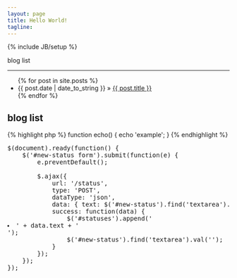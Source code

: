 ```yaml
---
layout: page
title: Hello World!
tagline: 
---
```

{% include JB/setup %}

blog list
_______

<ul class="posts">
  {% for post in site.posts %}
    <li><span>{{ post.date | date_to_string }}</span> &raquo; <a href="{{ BASE_PATH }}{{ post.url }}">{{ post.title }}</a></li>
  {% endfor %}
</ul>

blog list
---------
{% highlight php %}
function echo() {
  echo 'example';
}
{% endhighlight %}

<pre>
$(document).ready(function() {
    $('#new-status form').submit(function(e) {
        e.preventDefault();

        $.ajax({
            url: '/status',
            type: 'POST',
            dataType: 'json',
            data: { text: $('#new-status').find('textarea').val() },
            success: function(data) {
                $('#statuses').append('<li>' + data.text + '</li>');
                $('#new-status').find('textarea').val('');
            }
        });
    });
});
<pre>

